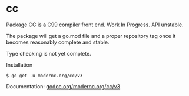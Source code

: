 # cc

Package CC is a C99 compiler front end. Work In Progress. API unstable.

The package will get a go.mod file and a proper repository tag once it becomes reasonably complete and stable.

Type checking is not yet complete.

Installation

    $ go get -u modernc.org/cc/v3

Documentation: [godoc.org/modernc.org/cc/v3](http://godoc.org/modernc.org/cc/v3)
